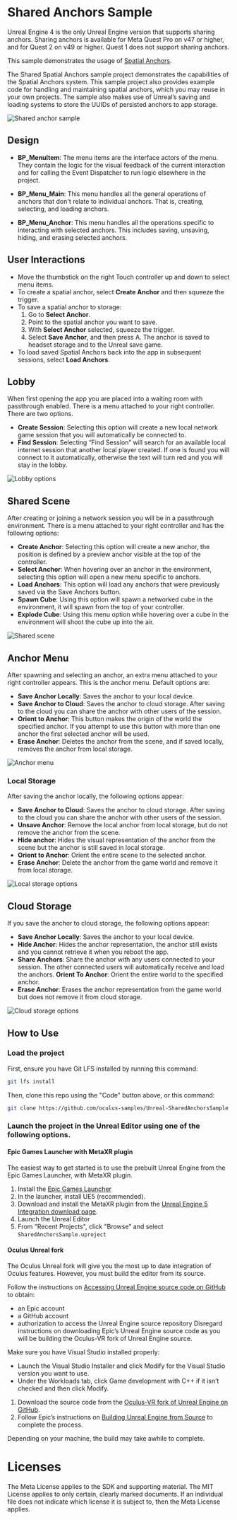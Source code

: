 # Shared Anchors Sample

<oc-devui-note color="note">Unreal Engine 4 is the only Unreal Engine version that supports sharing anchors.</oc-devui-note>
<oc-devui-note color="note">Sharing anchors is available for Meta Quest Pro on v47 or higher, and for Quest 2 on v49 or higher. Quest 1 does not support sharing anchors.</oc-devui-note>

This sample demonstrates the usage of [Spatial Anchors](https://developer.oculus.com/documentation/unreal/unreal-spatial-anchors/).

The Shared Spatial Anchors sample project demonstrates the capabilities of the Spatial Anchors system. This sample project also provides example code for handling and maintaining spatial anchors, which you may reuse in your own projects. The sample also makes use of Unreal’s saving and loading systems to store the UUIDs of persisted anchors to app storage.

![Shared anchor sample](Media/unreal-spatial-anchor-sample-app.png)

## Design

* **BP_MenuItem**: The menu items are the interface actors of the menu. They contain the logic for the visual feedback of the current interaction and for calling the Event Dispatcher to run logic elsewhere in the project.

* **BP_Menu_Main**: This menu handles all the general operations of anchors that don't relate to individual anchors. That is, creating, selecting, and loading anchors.

* **BP_Menu_Anchor**: This menu handles all the operations specific to interacting with selected anchors. This includes saving, unsaving, hiding, and erasing selected anchors.

## User Interactions

- Move the thumbstick on the right Touch controller up and down to select menu items.
- To create a spatial anchor, select **Create Anchor** and then squeeze the trigger.
- To save a spatial anchor to storage:
    1. Go to **Select Anchor**.
    2. Point to the spatial anchor you want to save.
    3. With **Select Anchor** selected, squeeze the trigger.
    4. Select **Save Anchor**, and then press A. The anchor is saved to headset storage and to the Unreal save game.
- To load saved Spatial Anchors back into the app in subsequent sessions, select **Load Anchors**.

## Lobby

When first opening the app you are placed into a waiting room with passthrough enabled. There is a menu attached to your right controller. There are two options.

* **Create Session**:  Selecting this option will create a new local network game session that you will automatically be connected to.
* **Find Session**: Selecting “Find Session” will search for an available local internet session that another local player created. If one is found you will connect to it automatically, otherwise the text will turn red and you will stay in the lobby.

![Lobby options](Media/lobby-options.png)

## Shared Scene

After creating or joining a network session you will be in a passthrough environment. There is a menu attached to your right controller and has the following options:
* **Create Anchor**: Selecting this option will create a new anchor, the position is defined by a preview anchor visible at the top of the controller.
* **Select Anchor**: When hovering over an anchor in the environment, selecting this option will open a new menu specific to anchors.
* **Load Anchors**: This option will load any anchors that were previously saved via the Save Anchors button.
* **Spawn Cube**: Using this option will spawn a networked cube in the environment, it will spawn from the top of your controller.
* **Explode Cube**: Using this menu option while hovering over a cube in the environment will shoot the cube up into the air.

![Shared scene](Media/shared-scene.png)

## Anchor Menu
After spawning and selecting an anchor, an extra menu attached to your right controller appears. This is the anchor menu. Default options are:

* **Save Anchor Locally**: Saves the anchor to your local device.
* **Save Anchor to Cloud**: Saves the anchor to cloud storage. After saving to the cloud you can share the anchor with other users of the session.
* **Orient to Anchor**: This button makes the origin of the world the specified anchor. If you attempt to use this button with more than one anchor the first selected anchor will be used.
* **Erase Anchor**: Deletes the anchor from the scene, and if saved locally, removes the anchor from local storage.

![Anchor menu](Media/anchor-menu.png)

### Local Storage
After saving the anchor locally, the following options appear:

* **Save Anchor to Cloud**: Saves the anchor to cloud storage. After saving to the cloud you can share the anchor with other users of the session.
* **Unsave Anchor**: Remove the local anchor from local storage, but do not remove the anchor from the scene.
* **Hide anchor**: Hides the visual representation of the anchor from the scene but the anchor is still saved in local storage.
* **Orient to Anchor**: Orient the entire scene to the selected anchor.
* **Erase Anchor**: Delete the anchor from the game world and remove it from local storage.

![Local storage options](Media/local-storage.png)

## Cloud Storage
If you save the anchor to cloud storage, the following options appear:

* **Save Anchor Locally**: Saves the anchor to your local device.
* **Hide Anchor**: Hides the anchor representation, the anchor still exists and you cannot retrieve it when you reboot the app.
* **Share Anchors**: Share the anchor with any users connected to your session. The other connected users will automatically receive and load the anchors.
**Orient To Anchor**: Orient the entire world to the specified anchor.
* **Erase Anchor**: Erases the anchor representation from the game world but does not remove it from cloud storage.

![Cloud storage options](Media/cloud-storage.png)

## How to Use

### Load the project

First, ensure you have Git LFS installed by running this command:
```sh
git lfs install
```

Then, clone this repo using the "Code" button above, or this command:
```sh
git clone https://github.com/oculus-samples/Unreal-SharedAnchorsSample
```

### Launch the project in the Unreal Editor using one of the following options.

#### Epic Games Launcher with MetaXR plugin

The easiest way to get started is to use the prebuilt Unreal Engine from the Epic Games Launcher, with MetaXR plugin.

1. Install the [Epic Games Launcher](https://www.epicgames.com/store/en-US/download)
2. In the launcher, install UE5 (recommended).
3. Download and install the MetaXR plugin from the [Unreal Engine 5 Integration download page](https://developer.oculus.com/downloads/package/unreal-engine-5-integration).
3. Launch the Unreal Editor
4. From "Recent Projects", click "Browse" and select `SharedAnchorsSample.uproject`

#### Oculus Unreal fork

The Oculus Unreal fork will give you the most up to date integration of Oculus features. However, you must build the editor from its source.

Follow the instructions on [Accessing Unreal Engine source code on GitHub](https://www.unrealengine.com/en-US/ue-on-github) to obtain:
- an Epic account
- a GitHub account
- authorization to access the Unreal Engine source repository
Disregard instructions on downloading Epic’s Unreal Engine source code as you will be building the Oculus-VR fork of Unreal Engine source.

Make sure you have Visual Studio installed properly:
- Launch the Visual Studio Installer and click Modify for the Visual Studio version you want to use.
- Under the Workloads tab, click Game development with C++ if it isn’t checked and then click Modify.

1. Download the source code from the [Oculus-VR fork of Unreal Engine on GitHub](https://github.com/Oculus-VR/UnrealEngine).
2. Follow Epic’s instructions on [Building Unreal Engine from Source](https://docs.unrealengine.com/5.2/en-US/building-unreal-engine-from-source/) to complete the process.

Depending on your machine, the build may take awhile to complete.

# Licenses
The Meta License applies to the SDK and supporting material. The MIT License applies to only certain, clearly marked documents. If an individual file does not indicate which license it is subject to, then the Meta License applies.
